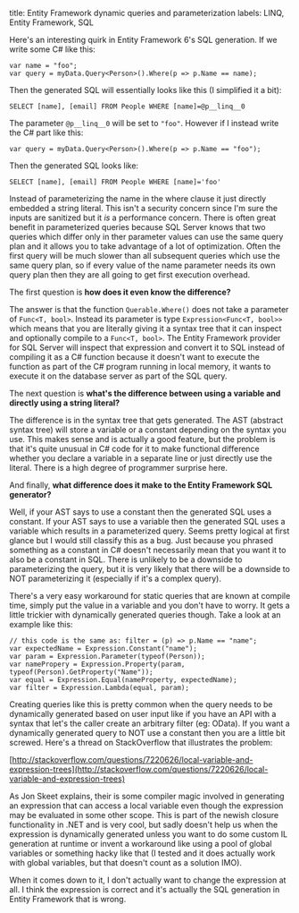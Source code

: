 title: Entity Framework dynamic queries and parameterization
labels: LINQ, Entity Framework, SQL

Here's an interesting quirk in Entity Framework 6's SQL generation. If we write some C# like this:

    var name = "foo";
    var query = myData.Query<Person>().Where(p => p.Name == name);

Then the generated SQL will essentially looks like this (I simplified it a bit):

    SELECT [name], [email] FROM People WHERE [name]=@p__linq__0

The parameter `@p__linq__0` will be set to `"foo"`. However if I instead write the C# part like this:

    var query = myData.Query<Person>().Where(p => p.Name == "foo");

Then the generated SQL looks like:

    SELECT [name], [email] FROM People WHERE [name]='foo'

Instead of parameterizing the name in the where clause it just directly embedded a string literal. This isn't a security
concern since I'm sure the inputs are sanitized but it *is* a performance concern. There is often great benefit in
parameterized queries because SQL Server knows that two queries which differ only in ther parameter values can use the
same query plan and it allows you to take advantage of a lot of optimization. Often the first query will be much slower
than all subsequent queries which use the same query plan, so if every value of the name parameter needs its own query
plan then they are all going to get first execution overhead.

The first question is **how does it even know the difference?**

The answer is that the function `Querable.Where()` does not take a parameter of `Func<T, bool>`. Instead its parameter
is type `Expression<Func<T, bool>>` which means that you are literally giving it a syntax tree that it can inspect and
optionally compile to a `Func<T, bool>`. The Entity Framework provider for SQL Server will inspect that expression and
convert it to SQL instead of compiling it as a C# function because it doesn't want to execute the function as part of the
C# program running in local memory, it wants to execute it on the database server as part of the SQL query.

The next question is **what's the difference between using a variable and directly using a string literal?**

The difference is in the syntax tree that gets generated. The AST (abstract syntax tree) will store a variable or a
constant depending on the syntax you use. This makes sense and is actually a good feature, but the problem is that it's
quite unusual in C# code for it to make functional difference whether you declare a variable in a separate line or just
directly use the literal. There is a high degree of programmer surprise here.

And finally, **what difference does it make to the Entity Framework SQL generator?**

Well, if your AST says to use a constant then the generated SQL uses a constant. If your AST says to use a variable then
the generated SQL uses a variable which results in a parameterized query. Seems pretty logical at first glance but I
would still classify this as a bug. Just because you phrased something as a constant in C# doesn't necessarily mean that
you want it to also be a constant in SQL. There is unlikely to be a downside to parameterizing the query, but it is very
likely that there will be a downside to NOT parameterizing it (especially if it's a complex query).

There's a very easy workaround for static queries that are known at compile time, simply put the value in a variable and
you don't have to worry. It gets a little trickier with dynamically generated queries though. Take a look at an example
like this:

    // this code is the same as: filter = (p) => p.Name == "name";
    var expectedName = Expression.Constant("name");
    var param = Expression.Parameter(typeof(Person));
    var namePropery = Expression.Property(param, typeof(Person).GetProperty("Name"));
    var equal = Expression.Equal(nameProperty, expectedName);
    var filter = Expression.Lambda(equal, param);

Creating queries like this is pretty common when the query needs to be dynamically generated based on user input like
if you have an API with a syntax that let's the caller create an arbitrary filter (eg: OData). If you want a dynamically
generated query to NOT use a constant then you are a little bit screwed. Here's a thread on StackOverflow that illustrates
the problem:

[http://stackoverflow.com/questions/7220626/local-variable-and-expression-trees](http://stackoverflow.com/questions/7220626/local-variable-and-expression-trees)

As Jon Skeet explains, their is some compiler magic involved in generating an expression that can access a local variable
even though the expression may be evaluated in some other scope. This is part of the newish closure functionality in .NET
and is very cool, but sadly doesn't help us when the expression is dynamically generated unless you want to do some custom
IL generation at runtime or invent a workaround like using a pool of global variables or something hacky like that (I
tested and it does actually work with global variables, but that doesn't count as a solution IMO).

When it comes down to it, I don't actually want to change the expression at all. I think the expression is correct and it's
actually the SQL generation in Entity Framework that is wrong.
